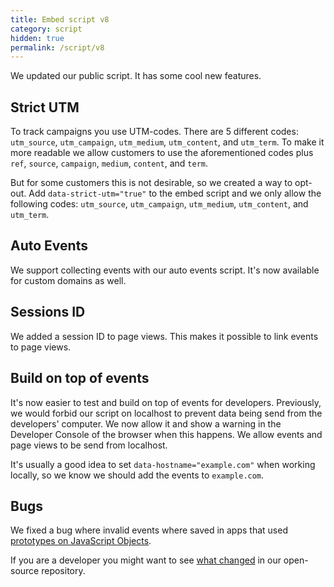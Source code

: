 ```yaml
---
title: Embed script v8
category: script
hidden: true
permalink: /script/v8
---
```


We updated our public script. It has some cool new features.

## Strict UTM

To track campaigns you use UTM-codes. There are 5 different codes: `utm_source`, `utm_campaign`, `utm_medium`, `utm_content`, and `utm_term`. To make it more readable we allow customers to use the aforementioned codes plus `ref`, `source`, `campaign`, `medium`, `content`, and `term`.

But for some customers this is not desirable, so we created a way to opt-out. Add `data-strict-utm="true"` to the embed script and we only allow the following codes: `utm_source`, `utm_campaign`, `utm_medium`, `utm_content`, and `utm_term`.

## Auto Events

We support collecting events with our auto events script. It's now available for custom domains as well.

## Sessions ID

We added a session ID to page views. This makes it possible to link events to page views.

## Build on top of events

It's now easier to test and build on top of events for developers. Previously, we would forbid our script on localhost to prevent data being send from the developers' computer. We now allow it and show a warning in the Developer Console of the browser when this happens. We allow events and page views to be send from localhost.

It's usually a good idea to set `data-hostname="example.com"` when working locally, so we know we should add the events to `example.com`.

## Bugs

We fixed a bug where invalid events where saved in apps that used [prototypes on JavaScript Objects](https://developer.mozilla.org/en-US/docs/Learn/JavaScript/Objects/Object_prototypes).

If you are a developer you might want to see [what changed](https://github.com/simpleanalytics/scripts/compare/26009ec29abe26ae585a632d41ea01aff3fed3ec...3874b44ce5f1b0b8a7d50fb512fdcf5285a0138f) in our open-source repository.
